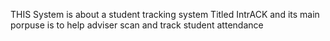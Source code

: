 THIS System is about a student tracking system
Titled IntrACK and its main porpuse is to help adviser scan and track student attendance

